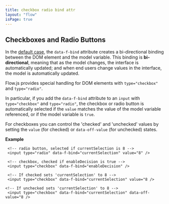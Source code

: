 ```yaml
---
title: checkbox radio bind attr
layout: "flow"
isPage: true
---
```


## Checkboxes and Radio Buttons

In the [default case](../default-bind-attr/), the `data-f-bind` attribute creates a bi-directional binding between the DOM element and the model variable. This binding is **bi-directional**, meaning that as the model changes, the interface is automatically updated; and when end users change values in the interface, the model is automatically updated.

Flow.js provides special handling for DOM elements with `type="checkbox"` and `type="radio"`.

In particular, if you add the `data-f-bind` attribute to an `input` with `type="checkbox"` and `type="radio"`, the checkbox or radio button is automatically selected if the `value` matches the value of the model variable referenced, or if the model variable is `true`.

For checkboxes you can control the 'checked' and 'unchecked' values by setting the `value` (for checked) or `data-off-value` (for unchecked) states.

**Example**

     <!-- radio button, selected if currentSelection is 8 -->
     <input type="radio" data-f-bind="currentSelection" value="8" />

     <!-- checkbox, checked if enableDecision is true -->
     <input type="checkbox" data-f-bind="enableDecision" />

     <!-- If checked sets 'currentSelection' to 8 -->
     <input type="checkbox" data-f-bind="currentSelection" value="8 />

    <!-- If unchecked sets 'currentSelection' to 8 -->
     <input type="checkbox" data-f-bind="currentSelection" data-off-value="8 />
